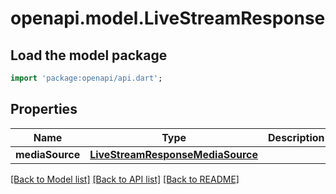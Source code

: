 # openapi.model.LiveStreamResponse

## Load the model package
```dart
import 'package:openapi/api.dart';
```

## Properties
Name | Type | Description | Notes
------------ | ------------- | ------------- | -------------
**mediaSource** | [**LiveStreamResponseMediaSource**](LiveStreamResponseMediaSource.md) |  | [optional] 

[[Back to Model list]](../README.md#documentation-for-models) [[Back to API list]](../README.md#documentation-for-api-endpoints) [[Back to README]](../README.md)


